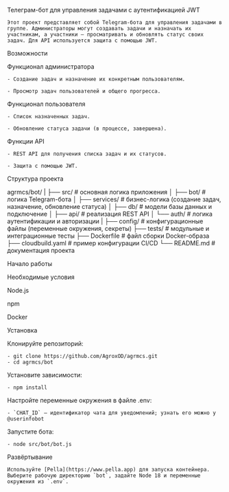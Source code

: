 <!-- Назначение файла: описание Telegram-бота и инструкции по запуску. -->
Телеграм-бот для управления задачами с аутентификацией JWT

    Этот проект представляет собой Telegram-бота для управления задачами в группе. Администраторы могут создавать задачи и назначать их участникам, а участники — просматривать и обновлять статус своих задач. Для API используется защита с помощью JWT.

Возможности

Функционал администратора

    - Создание задач и назначение их конкретным пользователям.

    - Просмотр задач пользователей и общего прогресса.

Функционал пользователя

    - Список назначенных задач.

    - Обновление статуса задачи (в процессе, завершена).

Функции API

    - REST API для получения списка задач и их статусов.

    - Защита с помощью JWT.

Структура проекта

agrmcs/bot/
|
├── src/                # основная логика приложения
│   ├── bot/            # логика Telegram-бота
│   ├── services/       # бизнес-логика (создание задач, назначение, обновление статуса)
│   ├── db/             # модели базы данных и подключение
│   ├── api/            # реализация REST API
│   └── auth/           # логика аутентификации и авторизации
|
├── config/             # конфигурационные файлы (переменные окружения, секреты)
├── tests/              # модульные и интеграционные тесты
├── Dockerfile          # файл сборки Docker-образа
├── cloudbuild.yaml     # пример конфигурации CI/CD
└── README.md           # документация проекта

Начало работы

Необходимые условия

Node.js

npm

Docker


Установка

Клонируйте репозиторий:

    - git clone https://github.com/AgroxOD/agrmcs.git
    - cd agrmcs/bot

Установите зависимости:

    - npm install

Настройте переменные окружения в файле .env:

    - `CHAT_ID` — идентификатор чата для уведомлений; узнать его можно у @userinfobot


Запустите бота:

    - node src/bot/bot.js

Развёртывание

    Используйте [Pella](https://www.pella.app) для запуска контейнера. Выберите рабочую директорию `bot`, задайте Node 18 и переменные окружения из `.env`.

